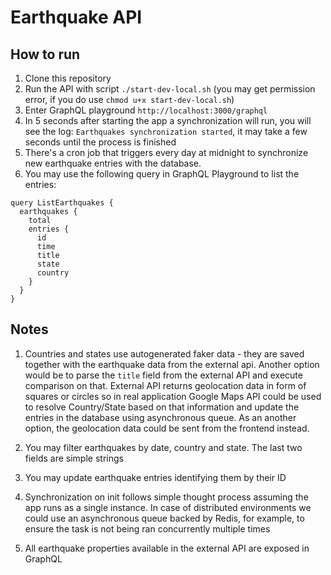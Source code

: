 # Earthquake API

## How to run

1. Clone this repository
2. Run the API with script `./start-dev-local.sh` (you may get permission error, if you do use `chmod u+x start-dev-local.sh`)
3. Enter GraphQL playground `http://localhost:3000/graphql`
4. In 5 seconds after starting the app a synchronization will run, you will see the log: `Earthquakes synchronization started`, it may take a few seconds until the process is finished
5. There's a cron job that triggers every day at midnight to synchronize new earthquake entries with the database.
6. You may use the following query in GraphQL Playground to list the entries:

```
query ListEarthquakes {
  earthquakes {
    total
    entries {
      id
      time
      title
      state
      country
    }
  }
}

```

## Notes

1. Countries and states use autogenerated faker data - they are saved together with the earthquake data from the external api.
   Another option would be to parse the `title` field from the external API and execute comparison on that.
   External API returns geolocation data in form of squares or circles so in real application Google Maps API could be used to resolve Country/State based on that information and update the entries in the database using asynchronous queue.
   As an another option, the geolocation data could be sent from the frontend instead.

2. You may filter earthquakes by date, country and state. The last two fields are simple strings

3. You may update earthquake entries identifying them by their ID

4. Synchronization on init follows simple thought process assuming the app runs as a single instance. In case of distributed environments we could use an asynchronous queue backed by Redis, for example, to ensure the task is not being ran concurrently multiple times

5. All earthquake properties available in the external API are exposed in GraphQL
